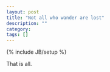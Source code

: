 ```yaml
---
layout: post
title: "Not all who wander are lost"
description: ""
category: 
tags: []
---
```

{% include JB/setup %}

That is all.
